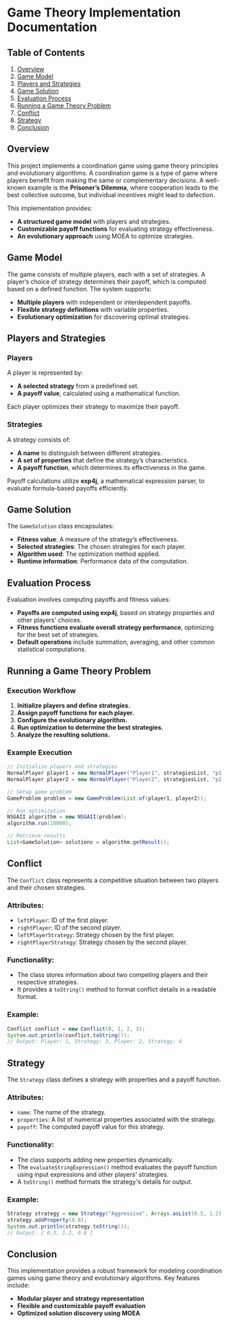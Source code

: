 # Game Theory Implementation Documentation

## Table of Contents
1. [Overview](#overview)
2. [Game Model](#game-model)
3. [Players and Strategies](#players-and-strategies)
4. [Game Solution](#game-solution)
5. [Evaluation Process](#evaluation-process)
6. [Running a Game Theory Problem](#running-a-game-theory-problem)
7. [Conflict](#conflict)
8. [Strategy](#strategy)
9. [Conclusion](#conclusion)

## Overview
This project implements a coordination game using game theory principles and evolutionary algorithms. A coordination game is a type of game where players benefit from making the same or complementary decisions. A well-known example is the **Prisoner’s Dilemma**, where cooperation leads to the best collective outcome, but individual incentives might lead to defection.

This implementation provides:
- **A structured game model** with players and strategies.
- **Customizable payoff functions** for evaluating strategy effectiveness.
- **An evolutionary approach** using MOEA to optimize strategies.

## Game Model
The game consists of multiple players, each with a set of strategies. A player’s choice of strategy determines their payoff, which is computed based on a defined function. The system supports:
- **Multiple players** with independent or interdependent payoffs.
- **Flexible strategy definitions** with variable properties.
- **Evolutionary optimization** for discovering optimal strategies.

## Players and Strategies

### Players
A player is represented by:
- **A selected strategy** from a predefined set.
- **A payoff value**, calculated using a mathematical function.

Each player optimizes their strategy to maximize their payoff.

### Strategies
A strategy consists of:
- **A name** to distinguish between different strategies.
- **A set of properties** that define the strategy’s characteristics.
- **A payoff function**, which determines its effectiveness in the game.

Payoff calculations utilize **exp4j**, a mathematical expression parser, to evaluate formula-based payoffs efficiently.

## Game Solution
The `GameSolution` class encapsulates:
- **Fitness value**: A measure of the strategy’s effectiveness.
- **Selected strategies**: The chosen strategies for each player.
- **Algorithm used**: The optimization method applied.
- **Runtime information**: Performance data of the computation.

## Evaluation Process
Evaluation involves computing payoffs and fitness values:
- **Payoffs are computed using exp4j**, based on strategy properties and other players' choices.
- **Fitness functions evaluate overall strategy performance**, optimizing for the best set of strategies.
- **Default operations** include summation, averaging, and other common statistical computations.

## Running a Game Theory Problem
### Execution Workflow
1. **Initialize players and define strategies.**
2. **Assign payoff functions for each player.**
3. **Configure the evolutionary algorithm.**
4. **Run optimization to determine the best strategies.**
5. **Analyze the resulting solutions.**

### Example Execution
```java
// Initialize players and strategies
NormalPlayer player1 = new NormalPlayer("Player1", strategiesList, "p1 + p2");
NormalPlayer player2 = new NormalPlayer("Player2", strategiesList, "p1 - p2");

// Setup game problem
GameProblem problem = new GameProblem(List.of(player1, player2));

// Run optimization
NSGAII algorithm = new NSGAII(problem);
algorithm.run(10000);

// Retrieve results
List<GameSolution> solutions = algorithm.getResult();
```

## Conflict
The `Conflict` class represents a competitive situation between two players and their chosen strategies.

### Attributes:
- `leftPlayer`: ID of the first player.
- `rightPlayer`: ID of the second player.
- `leftPlayerStrategy`: Strategy chosen by the first player.
- `rightPlayerStrategy`: Strategy chosen by the second player.

### Functionality:
- The class stores information about two competing players and their respective strategies.
- It provides a `toString()` method to format conflict details in a readable format.

### Example:
```java
Conflict conflict = new Conflict(0, 1, 2, 3);
System.out.println(conflict.toString());
// Output: Player: 1, Strategy: 3, Player: 2, Strategy: 4
```

## Strategy
The `Strategy` class defines a strategy with properties and a payoff function.

### Attributes:
- `name`: The name of the strategy.
- `properties`: A list of numerical properties associated with the strategy.
- `payoff`: The computed payoff value for this strategy.

### Functionality:
- The class supports adding new properties dynamically.
- The `evaluateStringExpression()` method evaluates the payoff function using input expressions and other players' strategies.
- A `toString()` method formats the strategy's details for output.

### Example:
```java
Strategy strategy = new Strategy("Aggressive", Arrays.asList(0.5, 1.2), 0.0);
strategy.addProperty(0.8);
System.out.println(strategy.toString());
// Output: [ 0.5, 1.2, 0.8 ]
```

## Conclusion
This implementation provides a robust framework for modeling coordination games using game theory and evolutionary algorithms. Key features include:
- **Modular player and strategy representation**
- **Flexible and customizable payoff evaluation**
- **Optimized solution discovery using MOEA**

